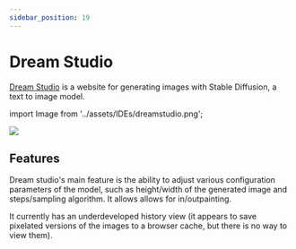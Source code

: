```yaml
---
sidebar_position: 19
---
```


# Dream Studio

[Dream Studio](https://beta.dreamstudio.ai/dream) is a website for generating images with Stable Diffusion,
a text to image model.

import Image from '../assets/IDEs/dreamstudio.png';

<div style={{textAlign: 'center'}}>
  <img src={Image} style={{width: "750px"}} />
</div>

## Features

Dream studio's main feature is the ability to adjust various configuration parameters
of the model, such as height/width of the generated image and steps/sampling algorithm. It allows
allows for in/outpainting.

It currently has an underdeveloped history view (it appears to save pixelated versions of the images to a browser cache, but there is no way to view them).